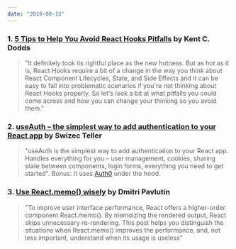 ```yaml
---
date: "2019-08-13"
---
```


### 1. [5 Tips to Help You Avoid React Hooks Pitfalls](https://kentcdodds.com/blog/react-hooks-pitfalls) by Kent C. Dodds

> "It definitely took its rightful place as the new hotness. But as hot as it is, React Hooks require a bit of a change in the way you think about React Component Lifecycles, State, and Side Effects and it can be easy to fall into problematic scenarios if you're not thinking about React Hooks properly. So let's look a bit at what pitfalls you could come across and how you can change your thinking so you avoid them."

### 2. [useAuth – the simplest way to add authentication to your React app](https://swizec.com/blog/useauth-the-simplest-way-to-add-authentication-to-your-react-app/swizec/9179) by Swizec Teller

> "useAuth is the simplest way to add authentication to your React app. Handles everything for you – user management, cookies, sharing state between components, login forms, everything you need to get started". Bonus: It uses [Auth0](https://auth0.com) under the hood.

### 3. [Use React.memo() wisely](https://dmitripavlutin.com/use-react-memo-wisely) by Dmitri Pavlutin

> "To improve user interface performance, React offers a higher-order component React.memo(). By memoizing the rendered output, React skips unnecessary re-rendering. This post helps you distinguish the situations when React.memo() improves the performance, and, not less important, understand when its usage is useless"
